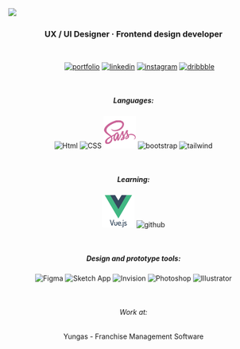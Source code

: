 <img src="https://eduardopavani.com/github/headerreadm.png">
<h3 align="center">UX / UI Designer · Frontend design developer</h3>
<br>



<ul align="center">  

[![portfolio](https://img.shields.io/badge/my_portfolio-a78f60?style=for-the-badge&logo=ko-fi&logoColor=white)](https://eduardopavani.com/)
[![linkedin](https://img.shields.io/badge/linkedin-8b8f95?style=for-the-badge&logo=linkedin&logoColor=white)](https://www.linkedin.com/in/eduardopavani/)
[![instagram](https://img.shields.io/badge/instagram-8b8f95?style=for-the-badge&logo=instagram&logoColor=white)](https://instagram.com/eduardopavani.design)
[![dribbble](https://img.shields.io/badge/dribbble-8b8f95?style=for-the-badge&logo=dribbble&logoColor=white)](https://dribbble.com/dudupavani)

  </ul>
  
<br>

<h5 align="center">Languages:</h5>
<p align="center">
  
<img src="https://eduardopavani.com/github/html.png" alt="Html" title="Html"/>
<img src="https://eduardopavani.com/github/css.png" alt="CSS" title="CSS"/>
<img src="https://raw.githubusercontent.com/devicons/devicon/master/icons/sass/sass-original.svg" alt="sass" title="sass" width="65" height="65"/>
<img src="https://www.vectorlogo.zone/logos/getbootstrap/getbootstrap-icon.svg" alt="bootstrap" title="bootstrap" width="58" height="58"/>
<img src="https://www.vectorlogo.zone/logos/tailwindcss/tailwindcss-icon.svg" alt="tailwind" title="tailwind" width="68" height="68"/>

</p>
  
<br>

<h5 align="center">Learning:</h5>
<p align="center">
  
<img src="https://raw.githubusercontent.com/devicons/devicon/master/icons/vuejs/vuejs-original-wordmark.svg" alt="vuejs" width="65" height="65"/>
<img src="https://eduardopavani.com/github/github.png" alt="github" title="github"/>
</p>
  
<br>

<h5 align="center">Design and prototype tools:</h5>
<p align="center">

<img src="https://www.vectorlogo.zone/logos/figma/figma-icon.svg" alt="Figma" title="Figma" width="64" height="64"/>
<img src="https://www.vectorlogo.zone/logos/sketchapp/sketchapp-icon.svg" alt="Sketch App" title="Sketch App" width="64" height="64"/>
<img src="https://www.vectorlogo.zone/logos/invisionapp/invisionapp-icon.svg" alt="Invision" title="Invision" width="61" height="61"/>
<img src="https://eduardopavani.com/github/photosho.png" alt="Photoshop" title="Photoshop"/>
<img src="https://eduardopavani.com/github/illustrato.png" alt="Illustrator" title="Illustrator"/>
</p>

 <br>
 
 <h6 align="center">Work at:</h6>
<p align="center">Yungas - Franchise Management Software</p>

